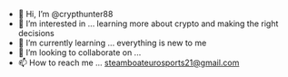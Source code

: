 - 👋 Hi, I’m @crypthunter88
- 👀 I’m interested in ... learning more about crypto and making the right decisions 
- 🌱 I’m currently learning ... everything is new to me 
- 💞️ I’m looking to collaborate on ...
- 📫 How to reach me ... steamboateurosports21@gmail.com

<!---
crypthunter88/crypthunter88 is a ✨ special ✨ repository because its `README.md` (this file) appears on your GitHub profile.
You can click the Preview link to take a look at your changes.
--->
